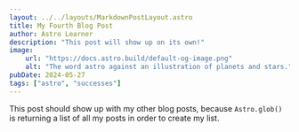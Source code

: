 ```yaml
---
layout: ../../layouts/MarkdownPostLayout.astro
title: My Fourth Blog Post
author: Astro Learner
description: "This post will show up on its own!"
image:
    url: "https://docs.astro.build/default-og-image.png"
    alt: "The word astro against an illustration of planets and stars."
pubDate: 2024-05-27
tags: ["astro", "successes"]
---
```

This post should show up with my other blog posts, because `Astro.glob()` is returning a list of all my posts in order to create my list.